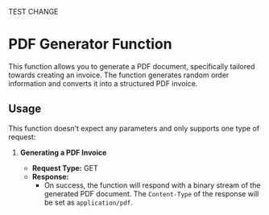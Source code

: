 TEST CHANGE
# PDF Generator Function

This function allows you to generate a PDF document, specifically tailored towards creating an invoice. The function generates random order information and converts it into a structured PDF invoice. 

## Usage

This function doesn't expect any parameters and only supports one type of request:

1. **Generating a PDF Invoice**

   - **Request Type:** GET
   - **Response:** 
     - On success, the function will respond with a binary stream of the generated PDF document. The `Content-Type` of the response will be set as `application/pdf`.
